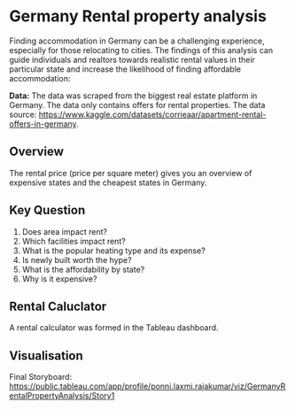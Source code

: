 # Germany Rental property analysis 
Finding accommodation in Germany can be a challenging experience, especially for those relocating to cities. The findings of this analysis can guide individuals and realtors towards realistic rental values in their particular state and increase the likelihood of finding affordable accommodation:

**Data:** 
The data was scraped from the biggest real estate platform in Germany. The data only contains offers for rental properties. 
The data source: https://www.kaggle.com/datasets/corrieaar/apartment-rental-offers-in-germany.

## Overview
  The rental price (price per square meter) gives you an overview of expensive states and the cheapest states in Germany.

## Key Question
1. Does area impact rent?
2. Which facilities impact rent?
3. What is the popular heating type and its expense?
4. Is newly built worth the hype?
5. What is the affordability by state?
6. Why is it expensive?

## Rental Caluclator
A rental calculator was formed in the Tableau dashboard.

## Visualisation
Final Storyboard: https://public.tableau.com/app/profile/ponni.laxmi.rajakumar/viz/GermanyRentalPropertyAnalysis/Story1
